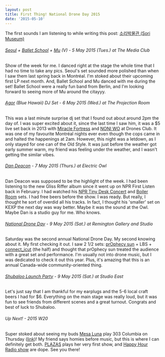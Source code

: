 ```yaml
---
layout: post
title: First Thing! National Drone Day 2015
date: '2015-05-10'
---
```

The first sounds I am listening to while writing this post: [소리박물관 (Sori Museum)](https://sorimuseum.bandcamp.com)

###### [Seoul](https://soundcloud.com/seoulmtl/stay-with-us) + [Ballet School](https://open.spotify.com/artist/6dyWpK4qjCSoIvuOLXdjTv) + [Mu](https://soundcloud.com/soundsofmu/to-me-to-you) (V) - 5 May 2015 (Tues.) at The Media Club
Show of the week for me. I danced right at the stage the whole time that I had no time to take any pics. Seoul's set sounded more polished than when I saw them last spring back in Montréal. I'm stoked about their upcoming first LP next month. And, Ballet School and Mu danced with me during the set! Ballet School were a really fun band from Berlin, and I'm looking forward to seeing more of Mu around the citayyy.

###### [Agor](https://soundcloud.com/bluehawaii/3-get-happy-edit) (Blue Hawaii) DJ Set - 6 May 2015 (Wed.) at The Projection Room
This was a last minute surprise dj set that I found out about around 2pm the day of. I was super excited about it, since the last time I saw him, it was a $5 live set back in 2013 with [Miracle Fortress](https://soundcloud.com/secretcityrecords/let-me-be-the-one) and [NONI WO](https://noniwo.bandcamp.com/track/cheap-suit) at Drones Club. It was one of my favourite Montréal nights ever even though the cops came in and halted the happenings at 2am. However, this night was a letdown, as I only stayed for one can of the Old Style. It was just before the weather got early summer warm, my friend was feeling under the weather, and I wasn't getting the similar vibes.

###### [Dan Deacon](https://soundcloud.com/dan-deacon/feel-the-lightning) - 7 May 2015 (Thurs.) at Electric Owl
Dan Deacon was supposed to be the highlight of the week. I had been listening to the new Gliss Riffer album since it went up on NPR First Listen back in February. I had watched his [NPR Tiny Desk Concert](http://www.npr.org/event/music/387754703/dan-deacon-tiny-desk-concert) and [Boiler Room](http://boilerroom.tv/recording/dan-deacon/) sets. I had free beers before the show. I was ready. But really, I thought he sort of overdid all his tracks. In fact, I thought his 'smaller' set on KEXP the next day was way better. Maybe it was the sound at the Owl. Maybe Dan is a studio guy for me. Who knows.

###### [National Drone Day](http://droneday.org/about) - 9 May 2015 (Sat.) at Remington Gallery and Studio
Saturday was the second annual National Drone Day. My second knowing about it. My first checking it out. I saw 2 1/2 sets: [prOphecy sun](https://soundcloud.com/prophecy-sun) + LBS + [connect_icut](https://soundcloud.com/connect_icut) (the half) and thought that prOphecy sun treated the audience with a great set and performance. I'm usually not into drone music, but I was dedicated to check it out this year. Plus, it's amazing that this is an annual Canada-wide community-oriented thing.

###### [Shubaloo Launch Party](http://shubaloo.com) - 9 May 2015 (Sat.) at Studio East
Let's just say that I am thankful for my earplugs and the 5-6 local craft beers I had for $6. Everything on the main stage was really loud, but it was fun to see friends from different scenes and a great turnout. Congrats and best of luck to Shubaloo.

###### Up Next! - 2015 W20
Super stoked about seeing my buds [Mesa Luna](https://mesaluna.bandcamp.com/track/shutting-down) play 303 Columbia on Thursday ([link](https://www.facebook.com/events/891187774276039))! My friend says homies before music, but this is where I can definitely get both. [PLAZAS](https://soundcloud.com/plazasmusic/find-yourself) plays her very first show, and [Happy Hour Radio show](https://www.mixcloud.com/happyhourradioshow/sup-spring-happy-hour-radio-show-3-2015) are dope. See you there!
